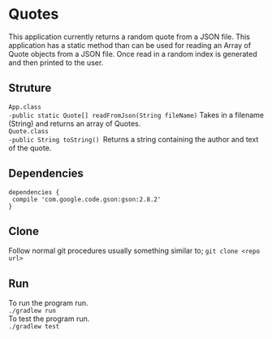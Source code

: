# Quotes

This application currently returns a random quote from a JSON file.  This application has a static method than can be used for reading an Array of Quote objects from a JSON file.  Once read in a random index is generated and then printed to the user.

## Struture

```App.class```   
```-public static Quote[] readFromJson(String fileName)``` Takes in a filename (String) and returns an array of Quotes.  
```Quote.class```    
  ```-public String toString() ```Returns a string containing the author and text of the quote.  

## Dependencies
```
dependencies {
 compile 'com.google.code.gson:gson:2.8.2'
}
```
## Clone

Follow normal git procedures usually something similar to;
```git clone <repo url>```

## Run
To run the program run.  
```./gradlew run```  
To test the program run.  
```./gradlew test```  
